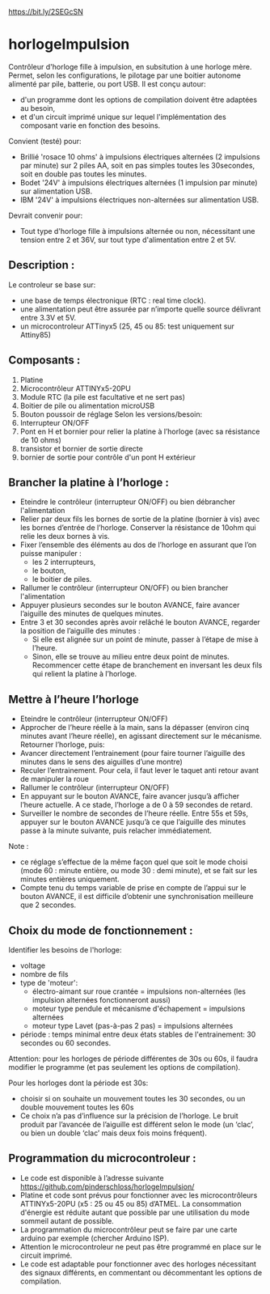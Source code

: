 https://bit.ly/2SEGcSN
# horlogeImpulsion
Contrôleur d'horloge fille à impulsion, en subsitution à une horloge mère. Permet, selon les configurations, le pilotage par une boitier autonome alimenté par pile, batterie, ou port USB.
Il est conçu autour:
- d'un programme dont les options de compilation doivent être adaptées au besoin,
- et d'un circuit imprimé unique sur lequel l'implémentation des composant varie en fonction des besoins.

Convient (testé) pour:
- Brillié 'rosace 10 ohms' à impulsions électriques alternées (2 impulsions par minute) sur 2 piles AA, soit en pas simples toutes les 30secondes, soit en double pas toutes les minutes.
- Bodet '24V' à impulsions électriques alternées (1 impulsion par minute) sur alimentation USB.
- IBM '24V' à impulsions électriques non-alternées sur alimentation USB. 

Devrait convenir pour:
- Tout type d'horloge fille à impulsions alternée ou non, nécessitant une tension entre 2 et 36V, sur tout type d'alimentation entre 2 et 5V.

## Description :
Le controleur se base sur:
- une base de temps électronique (RTC : real time clock).
- une alimentation peut être assurée par n’importe quelle source délivrant entre 3.3V et 5V.
- un microcontroleur ATTinyx5 (25, 45 ou 85: test uniquement sur Attiny85)

## Composants :
1.	Platine
2.	Microcontrôleur ATTINYx5-20PU
3.	Module RTC (la pile est facultative et ne sert pas)
4.	Boitier de pile ou alimentation microUSB
5.	Bouton poussoir de réglage
Selon les versions/besoin:
6.	Interrupteur ON/OFF 
7.	Pont en H et bornier pour relier la platine à l’horloge (avec sa résistance de 10 ohms)
8. transistor et bornier de sortie directe
9. bornier de sortie pour contrôle d'un pont H extérieur

## Brancher la platine à l’horloge :
-  Eteindre le contrôleur (interrupteur ON/OFF) ou bien débrancher l'alimentation
-  Relier par deux fils les bornes de sortie de la platine (bornier à vis) avec les bornes d’entrée de l’horloge. Conserver la résistance de 10ohm qui relie les deux bornes à vis.
-  Fixer l’ensemble des éléments au dos de l’horloge en assurant que l’on puisse manipuler : 
   -  les 2 interrupteurs,
   -  le bouton,
   -  le boitier de piles.
-  Rallumer le contrôleur (interrupteur ON/OFF) ou bien brancher l'alimentation
-  Appuyer plusieurs secondes sur le bouton AVANCE, faire avancer l’aiguille des minutes de quelques minutes.
-  Entre 3 et 30 secondes après avoir relâché le bouton AVANCE, regarder la position de l’aiguille des minutes :
   -  Si elle est alignée sur un point de minute, passer à l’étape de mise à l’heure.
   -  Sinon, elle se trouve au milieu entre deux point de minutes. Recommencer cette étape de branchement en inversant les deux fils qui relient la platine à l’horloge.

## Mettre à l’heure l’horloge
-	Eteindre le contrôleur (interrupteur ON/OFF)
-	Approcher de l’heure réelle à la main, sans la dépasser (environ cinq minutes avant l’heure réelle), en agissant directement sur le mécanisme. Retourner l’horloge, puis:
   -  Avancer directement l’entrainement (pour faire tourner l’aiguille des minutes dans le sens des aiguilles d’une montre)
   -  Reculer l’entrainement. Pour cela, il faut lever le taquet anti retour avant de manipuler la roue
   -  Rallumer le contrôleur (interrupteur ON/OFF)
-	En appuyant sur le bouton AVANCE, faire avancer jusqu’à afficher l’heure actuelle. A ce stade, l’horloge a de 0 à 59 secondes de retard.
-	Surveiller le nombre de secondes de l’heure réelle. Entre 55s et 59s, appuyer sur le bouton AVANCE jusqu’à ce que l’aiguille des minutes passe à la minute suivante, puis relacher immédiatement.

Note : 
-	ce réglage s’effectue de la même façon quel que soit le mode choisi (mode 60 : minute entière, ou mode 30 : demi minute), et se fait sur les minutes entières uniquement.
-	Compte tenu du temps variable de prise en compte de l’appui sur le bouton AVANCE, il est difficile d’obtenir une synchronisation meilleure que 2 secondes.

## Choix du mode de fonctionnement :
Identifier les besoins de l'horloge:
- voltage
- nombre de fils
- type de 'moteur': 
  - électro-aimant sur roue crantée = impulsions non-alternées (les impulsion alternées fonctionneront aussi)
  - moteur type pendule et mécanisme d'échapement = impulsions alternées
  - moteur type Lavet (pas-à-pas 2 pas) = impulsions alternées
- période : temps minimal entre deux états stables de l'entrainement: 30 secondes ou 60 secondes.

Attention: pour les horloges de période différentes de 30s ou 60s, il faudra modifier le programme (et pas seulement les options de compilation).

Pour les horloges dont la période est 30s:
- choisir si on souhaite un mouvement toutes les 30 secondes, ou un double mouvement toutes les 60s
- Ce choix n’a pas d’influence sur la précision de l’horloge. Le bruit produit par l’avancée de l’aiguille est différent selon le mode (un ‘clac’, ou bien un double ‘clac’ mais deux fois moins fréquent).

## Programmation du microcontroleur :
- Le code est disponible à l’adresse suivante https://github.com/pinderschloss/horlogeImpulsion/
- Platine et code sont prévus pour fonctionner avec les microcontrôleurs ATTINYx5-20PU (x5 : 25 ou 45 ou 85) d’ATMEL. La consommation d'énergie est réduite autant que possible par une utilisation du mode sommeil autant de possible.
- La programmation du microcontrôleur peut se faire par une carte arduino par exemple (chercher Arduino ISP).
- Attention le microcontroleur ne peut pas être programmé en place sur le circuit imprimé.
- Le code est adaptable pour fonctionner avec des horloges nécessitant des signaux différents, en commentant ou décommentant les options de compilation.
